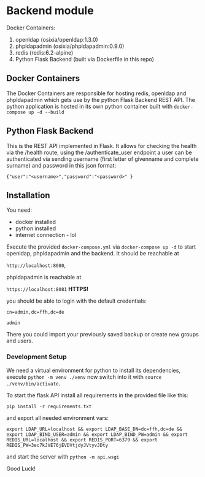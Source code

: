 # Backend module
Docker Containers:
1. openldap (osixia/openldap:1.3.0)
2. phpldapadmin (osixia/phpldapadmin:0.9.0)
3. redis (redis:6.2-alpine)
4. Python Flask Backend (built via Dockerfile in this repo)

## Docker Containers
The Docker Containers are responsible for hosting redis, openldap and phpldapadmin which gets use by the python Flask Backend REST API. 
The python application is hosted in its own python container built with `docker-compose up -d --build` 

## Python Flask Backend
This is the REST API implemented in Flask.
It allows for checking the health via the /health route, using the /authenticate_user endpoint a user can be authenticated via sending username (first letter of givenname and complete surname) and password in this json format:

`{"user":"<username>","password":"<password>" }`


## Installation
You need:
- docker installed 
- python installed
- internet connection - lol

Execute the provided `docker-compose.yml` via `docker-compose up -d` to start openldap, phpldapadmin and the backend. 
It should be reachable at 

`http://localhost:8080`,

phpldapadmin is reachable at

`https://localhost:8081` **HTTPS!**

you should be able to login with the default credentials:

`cn=admin,dc=ffh,dc=de`

`admin`

There you could import your previously saved backup or create new groups and users.

### Development Setup

We need a virtual environment for python to install its dependencies, execute `python -m venv ./venv` now switch into it with `source ./venv/bin/activate`.

To start the flask API install all requirements in the provided file like this:

`pip install -r requirements.txt`

and export all needed environment vars:

`export LDAP_URL=localhost && export LDAP_BASE_DN=dc=ffh,dc=de && export LDAP_BIND_USER=admin && export LDAP_BIND_PW=admin && export REDIS_URL=localhost && export REDIS_PORT=6379 && export REDIS_PW=3ec7kJVE76jEVDVtjdyJVtyvJDty`

and start the server with `python -m api.wsgi`

Good Luck!
